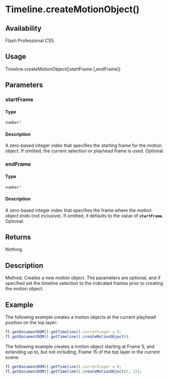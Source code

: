 # Timeline.createMotionObject()

## Availability

Flash Professional CS5.

## Usage

Timeline.createMotionObject([startFrame [,endFrame])

## Parameters

### **startFrame**

#### Type

```typescript
number?
```

#### Description

A zero-based integer index that specifies the starting frame for the motion object. If omitted, the current selection or playhead frame is used. Optional.

### **endFrame**

#### Type

```typescript
number?
```

#### Description

A zero-based integer index that specifies the frame where the motion object ends (not inclusive). If omitted, it defaults to the value of **`startFrame`**. Optional.

## Returns

Nothing.

## Description

Method; Creates a new motion object. The parameters are optional, and if specified set the timeline selection to the indicated frames prior to creating the motion object.

## Example

The following example creates a motion objects at the current playhead position on the top layer:

```javascript
fl.getDocumentDOM().getTimeline().currentLayer = 0;
fl.getDocumentDOM().getTimeline().createMotionObject();
```

The following example creates a motion object starting at Frame 5, and extending up to, but
not including, Frame 15 of the top layer in the current scene:

```javascript
fl.getDocumentDOM().getTimeline().currentLayer = 0;
fl.getDocumentDOM().getTimeline().createMotionObject(5, 15);
```
